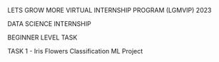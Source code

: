 LETS GROW MORE VIRTUAL INTERNSHIP PROGRAM (LGMVIP) 2023

DATA SCIENCE INTERNSHIP

BEGINNER LEVEL TASK

TASK 1 - Iris Flowers Classification ML Project
